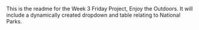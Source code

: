 This is the readme for the Week 3 Friday Project, Enjoy the Outdoors. It will include a dynamically created dropdown and table relating to National Parks.